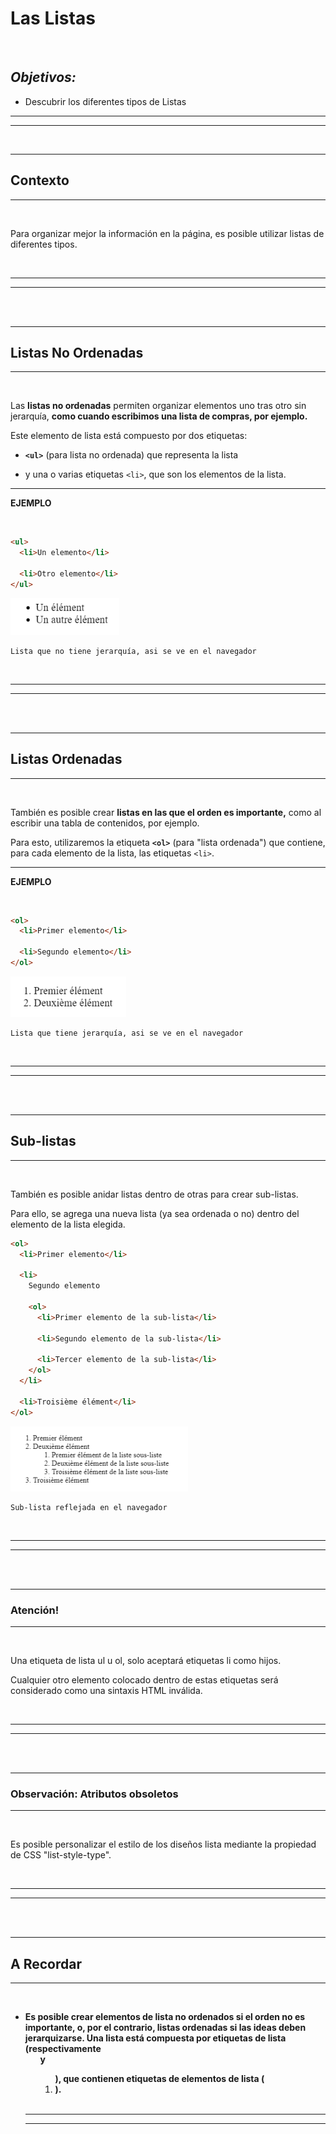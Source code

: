 # **Las Listas**

<br>

## **_Objetivos:_**

- Descubrir los diferentes tipos de Listas

---

---

<br>

---

## **Contexto**

---

<br>

Para organizar mejor la información en la página, es posible utilizar listas de diferentes tipos.

<br>

---

---

<br>
<br>

---

## **Listas No Ordenadas**

---

<br>

Las **listas no ordenadas** permiten organizar elementos uno tras otro sin jerarquía, **como cuando escribimos una lista de compras, por ejemplo.**

Este elemento de lista está compuesto por dos etiquetas:

- **`<ul>`** (para lista no ordenada) que representa la lista

- y una o varias etiquetas `<li>`, que son los elementos de la lista.

---

**EJEMPLO**

<br>

```html
<ul>
  <li>Un elemento</li>

  <li>Otro elemento</li>
</ul>
```

![Ul](./05-Las-listas/img/ul.png)

```
Lista que no tiene jerarquía, asi se ve en el navegador
```

<br>

---

---

<br>
<br>

---

## **Listas Ordenadas**

---

<br>

También es posible crear **listas en las que el orden es importante,** como al escribir una tabla de contenidos, por ejemplo.

Para esto, utilizaremos la etiqueta **`<ol>`** (para "lista ordenada") que contiene, para cada elemento de la lista, las etiquetas `<li>`.

---

**EJEMPLO**

<br>

```html
<ol>
  <li>Primer elemento</li>

  <li>Segundo elemento</li>
</ol>
```

![Ul](./05-Las-listas/img/ol.png)

```
Lista que tiene jerarquía, asi se ve en el navegador
```

<br>

---

---

<br>
<br>

---

## **Sub-listas**

---

<br>

También es posible anidar listas dentro de otras para crear sub-listas.

Para ello, se agrega una nueva lista (ya sea ordenada o no) dentro del elemento de la lista elegida.

```html
<ol>
  <li>Primer elemento</li>

  <li>
    Segundo elemento

    <ol>
      <li>Primer elemento de la sub-lista</li>

      <li>Segundo elemento de la sub-lista</li>

      <li>Tercer elemento de la sub-lista</li>
    </ol>
  </li>

  <li>Troisième élément</li>
</ol>
```

![Sub-lista img](./05-Las-listas/img/sublist.png)

```
Sub-lista reflejada en el navegador
```


<br>

---

---

<br>
<br>

---

### **Atención!**

---

<br>

Una etiqueta de lista ul u ol, solo aceptará etiquetas li como hijos.

Cualquier otro elemento colocado dentro de estas etiquetas será considerado como una sintaxis HTML inválida.

<br>

---

---

<br>
<br>

---

### **Observación: Atributos obsoletos**

---

<br>

Es posible personalizar el estilo de los diseños lista mediante la propiedad de CSS "list-style-type".

<br>

---

---

<br>
<br>

---

## **A Recordar**

---

<br>

- **Es posible crear elementos de lista no ordenados si el orden no es importante, o, por el contrario, listas ordenadas si las ideas deben jerarquizarse. Una lista está compuesta por etiquetas de lista (respectivamente <ul> y <ol>), que contienen etiquetas de elementos de lista (<li>).**

<br>

---

---